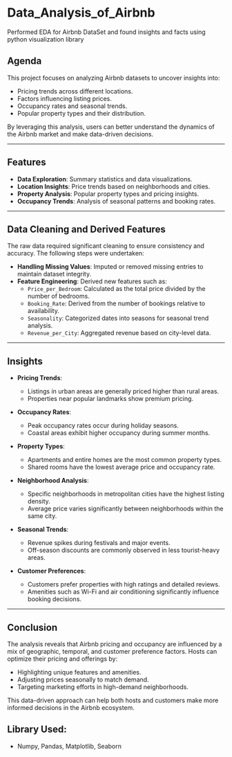 # Data_Analysis_of_Airbnb
Performed EDA for Airbnb DataSet and found insights and facts using python visualization library

## Agenda

This project focuses on analyzing Airbnb datasets to uncover insights into:

- Pricing trends across different locations.
- Factors influencing listing prices.
- Occupancy rates and seasonal trends.
- Popular property types and their distribution.

By leveraging this analysis, users can better understand the dynamics of the Airbnb market and make data-driven decisions.

---

## Features

- **Data Exploration**: Summary statistics and data visualizations.
- **Location Insights**: Price trends based on neighborhoods and cities.
- **Property Analysis**: Popular property types and pricing insights.
- **Occupancy Trends**: Analysis of seasonal patterns and booking rates.

---

## Data Cleaning and Derived Features

The raw data required significant cleaning to ensure consistency and accuracy. The following steps were undertaken:

- **Handling Missing Values**: Imputed or removed missing entries to maintain dataset integrity.
- **Feature Engineering**: Derived new features such as:
  - `Price_per_Bedroom`: Calculated as the total price divided by the number of bedrooms.
  - `Booking_Rate`: Derived from the number of bookings relative to availability.
  - `Seasonality`: Categorized dates into seasons for seasonal trend analysis.
  - `Revenue_per_City`: Aggregated revenue based on city-level data.

---

## Insights

- **Pricing Trends**:
  - Listings in urban areas are generally priced higher than rural areas.
  - Properties near popular landmarks show premium pricing.

- **Occupancy Rates**:
  - Peak occupancy rates occur during holiday seasons.
  - Coastal areas exhibit higher occupancy during summer months.

- **Property Types**:
  - Apartments and entire homes are the most common property types.
  - Shared rooms have the lowest average price and occupancy rate.

- **Neighborhood Analysis**:
  - Specific neighborhoods in metropolitan cities have the highest listing density.
  - Average price varies significantly between neighborhoods within the same city.

- **Seasonal Trends**:
  - Revenue spikes during festivals and major events.
  - Off-season discounts are commonly observed in less tourist-heavy areas.

- **Customer Preferences**:
  - Customers prefer properties with high ratings and detailed reviews.
  - Amenities such as Wi-Fi and air conditioning significantly influence booking decisions.

---

## Conclusion

The analysis reveals that Airbnb pricing and occupancy are influenced by a mix of geographic, temporal, and customer preference factors. Hosts can optimize their pricing and offerings by:

- Highlighting unique features and amenities.
- Adjusting prices seasonally to match demand.
- Targeting marketing efforts in high-demand neighborhoods.

This data-driven approach can help both hosts and customers make more informed decisions in the Airbnb ecosystem.

## Library Used:
- Numpy, Pandas, Matplotlib, Seaborn
